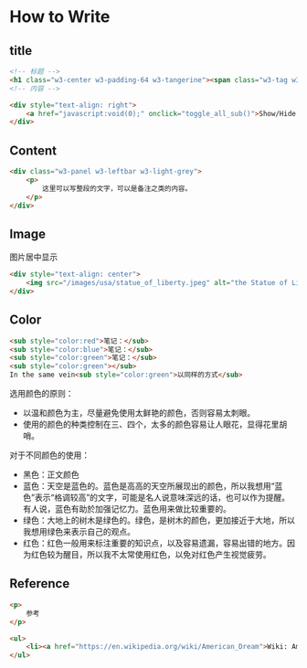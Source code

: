 # How to Write

## title

```html
<!-- 标题 -->
<h1 class="w3-center w3-padding-64 w3-tangerine"><span class="w3-tag w3-wide">文章标题</span></h1>
<!-- 内容 -->

<div style="text-align: right">
    <a href="javascript:void(0);" onclick="toggle_all_sub()">Show/Hide Sub</a>
</div>
```

## Content

```html
<div class="w3-panel w3-leftbar w3-light-grey">
    <p>
        这里可以写整段的文字，可以是备注之类的内容。
    </p>
</div>
```

## Image

图片居中显示

```html
<div style="text-align: center">
    <img src="/images/usa/statue_of_liberty.jpeg" alt="the Statue of Liberty"/>
</div>
```

## Color

```html
<sub style="color:red">笔记：</sub>
<sub style="color:blue">笔记：</sub>
<sub style="color:green">笔记：</sub>
<sub style="color:green"></sub>
In the same vein<sub style="color:green">以同样的方式</sub>
```

选用颜色的原则：

- 以温和颜色为主，尽量避免使用太鲜艳的颜色，否则容易太刺眼。
- 使用的颜色的种类控制在三、四个，太多的颜色容易让人眼花，显得花里胡哨。

对于不同颜色的使用：

- 黑色：正文颜色
- 蓝色：天空是蓝色的。蓝色是高高的天空所展现出的颜色，所以我想用“蓝色”表示“格调较高”的文字，可能是名人说意味深远的话，也可以作为提醒。有人说，蓝色有助於加强记忆力。蓝色用来做比较重要的。
- 绿色：大地上的树木是绿色的。绿色，是树木的颜色，更加接近于大地，所以我想用绿色来表示自己的观点。
- 红色：红色一般用来标注重要的知识点，以及容易遗漏，容易出错的地方。因为红色较为醒目，所以我不太常使用红色，以免对红色产生视觉疲劳。

## Reference

```html
<p>
    参考
</p>

<ul>
    <li><a href="https://en.wikipedia.org/wiki/American_Dream">Wiki: American Dream</a></li>
</ul>
```
